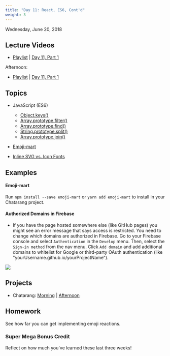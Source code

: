 ```yaml
---
title: "Day 11: React, ES6, Cont'd"
weight: 3
---
```


<date>Wednesday, June 20, 2018</date>

## Lecture Videos

* [Playlist](https://www.youtube.com/watch?v=AxtgfBl_yIw&list=PLuT2TqJuwaY-wZ8GKN0bjgCwNVf1WpEGp) | [Day 11, Part 1](https://www.youtube.com/watch?v=ApBCRJZ413g&list=PLuT2TqJuwaY-wZ8GKN0bjgCwNVf1WpEGp&index=141)

Afternoon:

* [Playlist](https://www.youtube.com/watch?v=GOQvgEk9IBM&list=PLuT2TqJuwaY90mQ7meSdhHMX6FbfCaLNA) | [Day 11, Part 1](https://www.youtube.com/watch?v=EtCheepHcg4&list=PLuT2TqJuwaY90mQ7meSdhHMX6FbfCaLNA&index=149)

## Topics

* JavaScript (ES6)
  * [Object.keys()](https://developer.mozilla.org/en-US/docs/Web/JavaScript/Reference/Global_Objects/Object/keys)
  * [Array.prototype.filter()](https://developer.mozilla.org/en-US/docs/Web/JavaScript/Reference/Global_Objects/Array/filter)
  * [Array.prototype.find()](https://developer.mozilla.org/en-US/docs/Web/JavaScript/Reference/Global_Objects/Array/find)
  * [String.prototype.split()](https://developer.mozilla.org/en-US/docs/Web/JavaScript/Reference/Global_Objects/String/split)
  * [Array.prototype.join()](https://developer.mozilla.org/en-US/docs/Web/JavaScript/Reference/Global_Objects/Array/join)

* [Emoji-mart](https://github.com/missive/emoji-mart)

* [Inline SVG vs. Icon Fonts](https://css-tricks.com/icon-fonts-vs-svg/)

## Examples

#### Emoji-mart 

Run ```npm install --save emoji-mart``` or ```yarn add emoji-mart``` to install in your Chatarang project.

#### Authorized Domains in Firebase

* If you have the page hosted somewhere else (like GitHub pages) you might see an error message that says access is restricted. You need to change which domains are authorized in Firebase. Go to your Firebase console and select `Authentication` in the `Develop` menu. Then, select the `Sign-in method` from the nav menu.  Click `Add domain` and add additional domains to whitelist for Google or third-party OAuth authentication (like "yourUsername.github.io/yourProjectName").

<img src="/firebase_auth.png">


## Projects

* Chatarang: [Morning](https://github.com/xtbc18s2/chatarang) | [Afternoon](https://github.com/xtbc18s2/chatarang/tree/afternoon)

## Homework

See how far you can get implementing emoji reactions.

### Super Mega Bonus Credit

Reflect on how much you've learned these last three weeks!
